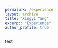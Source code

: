 ```yaml
---
permalink: /experience
layout: archive
title: "Xingyi Yang"
excerpt: "Experience"
author_profile: true
---
```


test
